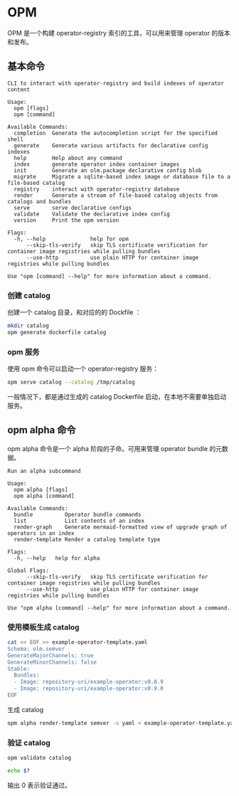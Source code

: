 
# OPM

OPM 是一个构建 operator-registry 索引的工具，可以用来管理 operator 的版本和发布。

## 基本命令

```text
CLI to interact with operator-registry and build indexes of operator content

Usage:
  opm [flags]
  opm [command]

Available Commands:
  completion  Generate the autocompletion script for the specified shell
  generate    Generate various artifacts for declarative config indexes
  help        Help about any command
  index       generate operator index container images
  init        Generate an olm.package declarative config blob
  migrate     Migrate a sqlite-based index image or database file to a file-based catalog
  registry    interact with operator-registry database
  render      Generate a stream of file-based catalog objects from catalogs and bundles
  serve       serve declarative configs
  validate    Validate the declarative index config
  version     Print the opm version

Flags:
  -h, --help              help for opm
      --skip-tls-verify   skip TLS certificate verification for container image registries while pulling bundles
      --use-http          use plain HTTP for container image registries while pulling bundles

Use "opm [command] --help" for more information about a command.
```

### 创建 catalog

创建一个 catalog 目录，和对应的的 Dockfile ：

```bash
mkdir catalog
opm generate dockerfile catalog
```

### opm 服务

使用 opm 命令可以启动一个 operator-registry 服务：

```bash
opm serve catalog --catalog /tmp/catalog
```

一般情况下，都是通过生成的 catalog Dockerfile 启动，在本地不需要单独启动服务。

## opm alpha 命令

opm alpha 命令是一个 alpha 阶段的子命。可用来管理 operator bundle 的元数据。

```text
Run an alpha subcommand

Usage:
  opm alpha [flags]
  opm alpha [command]

Available Commands:
  bundle          Operator bundle commands
  list            List contents of an index
  render-graph    Generate mermaid-formatted view of upgrade graph of operators in an index
  render-template Render a catalog template type

Flags:
  -h, --help   help for alpha

Global Flags:
      --skip-tls-verify   skip TLS certificate verification for container image registries while pulling bundles
      --use-http          use plain HTTP for container image registries while pulling bundles

Use "opm alpha [command] --help" for more information about a command.
```

### 使用模板生成 catalog

```bash
cat << EOF >> example-operator-template.yaml
Schema: olm.semver
GenerateMajorChannels: true
GenerateMinorChannels: false
Stable:
  Bundles:
  - Image: repository-uri/example-operator:v0.8.9
  - Image: repository-uri/example-operator:v0.9.0
EOF

```

生成 catalog

```bash
opm alpha render-template semver -o yaml < example-operator-template.yaml > catalog/catalog.yaml
```

### 验证 catalog

```bash
opm validate catalog

echo $?
```

输出 0 表示验证通过。

